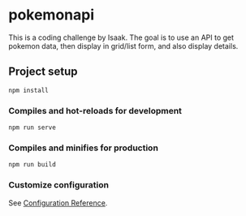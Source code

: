 # pokemonapi


This is a coding challenge by Isaak.
The goal is to use an API to get pokemon data, then display in grid/list form, and also display details.

## Project setup
```
npm install
```

### Compiles and hot-reloads for development
```
npm run serve
```

### Compiles and minifies for production
```
npm run build
```

### Customize configuration
See [Configuration Reference](https://cli.vuejs.org/config/).
